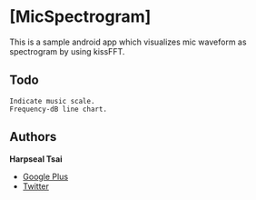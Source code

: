 # [MicSpectrogram]

This is a sample android app which visualizes mic waveform as spectrogram by using kissFFT.


## Todo
```
Indicate music scale.
Frequency-dB line chart.
```

## Authors

**Harpseal Tsai**

+ [Google Plus](https://plus.google.com/u/1/104780260310145497080/)
+ [Twitter](https://twitter.com/HarpsealTsai)


